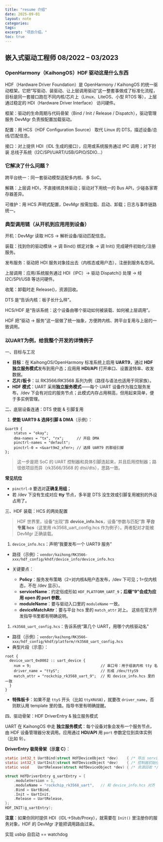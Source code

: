 ```yaml
---
title: "resume 介绍"
date: 2025-09-01
layout: note
categories: 
tags: 
excerpt: "项目介绍。"
toc: true
---
```


## 嵌入式驱动工程师 08/2022 – 03/2023

### OpenHarmony（KaihongOS）HDF 驱动这是什么东西
HDF（Hardware Driver Foundation）是 OpenHarmony / KaihongOS 的统一驱动框架。它把“写驱动、装驱动、让上层调用驱动”这一整套事做成了标准化流程，目标是同一套接口跑在不同内核/芯片上（Linux、LiteOS、小型 RTOS 等），上层通过稳定的 HDI（Hardware Driver Interface） 访问硬件。


框架：驱动的生命周期与代码骨架（Bind / Init / Release / Dispatch），驱动管理服务 DevMgr 负责按配置加载驱动。

配置：用 HCS（HDF Configuration Source） 取代 Linux 的 DTS，描述设备/总线/匹配信息。

接口：对上提供 HDI（IDL 生成的接口），应用或系统服务通过 IPC 调用；对下封装 总线子系统（I2C/SPI/UART/USB/GPIO/SDIO…）

### 它解决了什么问题？

跨平台统一：同一套驱动模型适配多内核、多 SoC。

解耦：上层调 HDI，不直接绑具体驱动；驱动对下用统一的 Bus API，少碰各家寄存器差异。

可维护：用 HCS 声明式配置，DevMgr 按需加载、启动、卸载；日志与事件链路统一。


### 典型调用链（从开机到应用用到设备）

开机：DevMgr 读取 HCS → 解析设备/驱动匹配信息。

装载：找到你的驱动模块 → 调 Bind() 绑定对象 → 调 Init() 完成硬件初始化/注册服务。

发布服务：驱动把 HDI 服务对象挂出去（内核态或用户态），注册到服务名空间。

上层调用：应用/系统服务通过 HDI（IPC）→ 驱动 Dispatch() 处理 → 经 I2C/SPI/USB 等访问硬件。

收尾：卸载时走 Release()，资源回收。


DTS 是“告诉内核：板子长什么样”。

HCS/HDF 是“告诉系统：这个设备由哪个驱动如何被装载、如何被上层调用”。

HDF 把“驱动 → 服务”这一层做了统一抽象，方便跨内核、跨平台复用与上层的一致调用。


### 以UART为例，给我整个开发的详情例子



一、目标与工况

* **目标**：在 KaihongOS/OpenHarmony 标准系统上启用 **UART9**，通过 **HDF 独立服务模式**发布到用户态；应用用 **HDI/API** 打开串口、设置波特率、收发数据。
* **芯片/板卡**：以 RK3566/RK3568 系列为例（路径与语法也适用于同家族）。
* **HDF 模式**：UART 采用**独立服务模式**——每个 UART 设备作为独立服务发布，/dev 下会有对应的服务节点；此模式内存占用稍高，但用起来简单，便于多实例管理。


二、底层设备连通：DTS 使能 & 引脚复用

1. **使能 UART9 & 选择引脚 & DMA**（示例）：

```dts
&uart9 {
    status = "okay";
    dma-names = "tx", "rx";      // 开启 DMA
    pinctrl-names = "default";
    pinctrl-0 = <&uart9m2_xfer>; // 选择 UART9 的那组引脚
};
```

> 这一步是把 SoC 的 UART 控制器和具体引脚连起来，并且启用控制器；路径依项目而异（rk3566/3568 的 dtsi/dts），思路一致。

**常见坑位**

* `pinctrl-0` 要选对**正确复用组**；
* 若 /dev 下没有生成对应 **tty** 节点，多半是 DTS 没生效或引脚复用被别的外设占用了。



三、HDF 装载：HCS 的两处配置

> HDF 世界里，设备“出现”靠 **device\_info.hcs**，设备“参数与匹配”靠 **平台专属 hcs**（这里用 rk3568\_uart\_config.hcs 作为例子）。两者配对才能被 DevMgr 正确装载。

 1) `device_info.hcs`：声明“我要发布一个 UART9 服务”

* 路径（示例）：`vendor/kaihong/RK3566-xxx/hdf_config/khdf/device_info/device_info.hcs`
* 关键要点：

  * **Policy**：服务发布策略（2=对内核&用户态发布，/dev 下可见；1=仅内核态，不在 /dev 显示）。
  * **serviceName**：约定俗成形如 `HDF_PLATFORM_UART_9`；**后缀“9”会成为应用 open 的 port 参数**。
  * **moduleName**：要与驱动入口里的 `moduleName` 一致。
  * **deviceMatchAttr**：要与平台 hcs 里的 `match_attr` 对上。
    这些在官方开发指导书里都有明确说明。

 1) `rk3568_uart_config.hcs`：告诉系统“第几个 UART，用哪个内核驱动名”

* 路径（示例）：`vendor/kaihong/RK3566-xxx/hdf_config/khdf/platform/rk3568_uart_config.hcs`
* 典型片段（示意）：

```hcs
root {
  device_uart_0x0002 :: uart_device {
    num = 9;                                // 串口号：用于组装内核 tty 名
    driver_name = "ttyS";                   // 形成 /dev/ttyS9
    match_attr = "rockchip_rk3568_uart_9";  // 和 device_info.hcs 里的一致
  }
}
```

* **特殊板卡**：如果不是 `ttyS` 开头（比如 `ttyXRUSB`），就要改 `driver_name`，否则默认用 template 里的值。指导书里有明确提醒。


四、驱动骨架：HDF DriverEntry & 独立服务模式

UART 在 KaihongOS 中走 **独立服务模式**：每个设备对象会发布一个服务节点，由 HDF 设备管理器分发调用。应用通过 **HDI/API** 用 `port` 参数定位到具体实例（比如 9）。

**DriverEntry 极简骨架（示意 C）**：

```c
static int32_t UartBind(struct HdfDeviceObject *dev)    { /* 导出 service 指针 */ return HDF_SUCCESS; }
static int32_t UartInit(struct HdfDeviceObject *dev)    { /* 控制器初始化、ISR/DMA、队列等 */ return HDF_SUCCESS; }
static void    UartRelease(struct HdfDeviceObject *dev) { /* 资源回收 */ }

struct HdfDriverEntry g_uartEntry = {
    .moduleVersion = 1,
    .moduleName = "rockchip_rk3568_uart",   // 和 device_info.hcs 对齐
    .Bind = UartBind,
    .Init = UartInit,
    .Release = UartRelease,
};
HDF_INIT(g_uartEntry);
```

**注意**：如果你同时提供 HDI（IDL→Stub/Proxy），就需要在 `Init()` 里注册你的服务对象，HDF 的 DevMgr 才能把调用路由过来。








实现 usbip 自启动 == watchdog 

